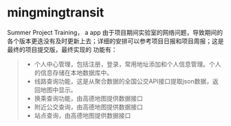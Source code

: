 # mingmingtransit
Summer Project Training， a app
由于项目期间实验室的网络问题，导致期间的各个版本更迭没有及时更新上去；详细的安排可以参考项目日报和项目周报；这是最终的项目提交版，最终实现的
功能有：
> * 个人中心管理，包括注册，登录，常用地址添加和个人信息管理。个人的信息存储在本地数据库中。
> * 线路查询功能，这是从聚合数据的全国公交API接口提取json数据，返回地图中显示。
> * 换乘查询功能，由高德地图提供数据接口
> * 附近公交查询，由高德地图提供数据接口
> * 站点查询，由高德地图提供数据接口
